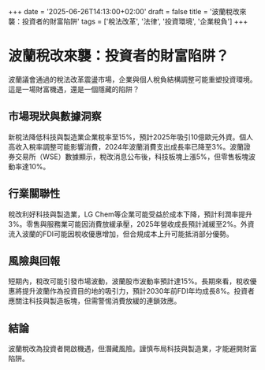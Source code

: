 +++
date = '2025-06-26T14:13:00+02:00'
draft = false
title = '波蘭稅改來襲：投資者的財富陷阱'
tags = ['稅法改革', '法律', '投資環境', '企業稅負']
+++

# 波蘭稅改來襲：投資者的財富陷阱？

波蘭議會通過的稅法改革震盪市場，企業與個人稅負結構調整可能重塑投資環境。這是一場財富機遇，還是一個隱藏的陷阱？

## 市場現狀與數據洞察
新稅法降低科技與製造業企業稅率至15%，預計2025年吸引10億歐元外資。個人高收入稅率調整可能影響消費，2024年波蘭消費支出成長率已降至3%。波蘭證券交易所（WSE）數據顯示，稅改消息公布後，科技板塊上漲5%，但零售板塊波動率達10%。

## 行業關聯性
稅改利好科技與製造業，LG Chem等企業可能受益於成本下降，預計利潤率提升3%。零售與服務業可能因消費放緩承壓，2025年營收成長預計減緩至2%。外資流入波蘭的FDI可能因稅收優惠增加，但合規成本上升可能抵消部分優勢。

## 風險與回報
短期內，稅改可能引發市場波動，波蘭股市波動率預計達15%。長期來看，稅收優惠將提升波蘭作為投資目的地的吸引力，預計2030年前FDI年均成長8%。投資者應關注科技與製造板塊，但需警惕消費放緩的連鎖效應。

## 結論
波蘭稅改為投資者開啟機遇，但潛藏風險。謹慎布局科技與製造業，才能避開財富陷阱。
